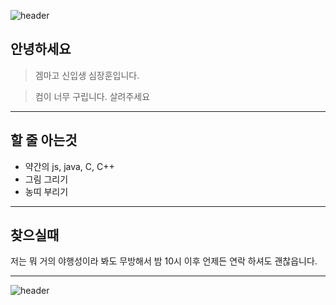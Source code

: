 ![header](https://capsule-render.vercel.app/api?type=Waving&color=4e63d6&height=200&section=header&text=DUMB_vcs&fontSize=50&animation=fadeIn&fontColor=DDDDDD)



안녕하세요
---------

> 겜마고 신입생 심장훈입니다.

> 컴이 너무 구립니다. 살려주세요

* * *

할 줄 아는것
---------

* 약간의 js, java, C, C++  
* 그림 그리기
* 농띠 부리기



* * *



찾으실때
----

저는 뭐 거의 야행성이라 봐도 무방해서 
밤 10시 이후 언제든 연락 하셔도 괜찮읍니다.



* * *






![header](https://capsule-render.vercel.app/api?type=Waving&color=4e63d6&height=200&section=header&text=일거주셔서_감사하빈다&fontSize=50&animation=fadeIn&fontColor=DDDDDD)




